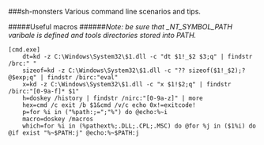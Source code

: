 ###sh-monsters
Various command line scenarios and tips.

#####Useful macros
######*Note: be sure that _NT_SYMBOL_PATH varibale is defined and tools directories stored into PATH.*
```
[cmd.exe]
    dt=kd -z C:\Windows\System32\$1.dll -c "dt $1!_$2 $3;q" | findstr /brc:" "
    sizeof=kd -z C:\Windows\System32\$1.dll -c "?? sizeof($1!_$2);? @$exp;q" | findstr /birc:"eval"
    x=kd -z C:\Windows\System32\$1.dll -c "x $1!$2;q" | findstr /birc:"[0-9a-f]* $1"
    h=doskey /history | findstr /nirc:"[0-9a-z]" | more
    hex=cmd /c exit /b $1&cmd /v/c echo 0x!=exitcode!
    p=for %i in ("%path:;=";"%") do @echo:%~i
    macro=doskey /macros
    which=for %i in (%pathext%;.DLL;.CPL;.MSC) do @for %j in ($1%i) do @if exist "%~$PATH:j" @echo:%~$PATH:j
```
